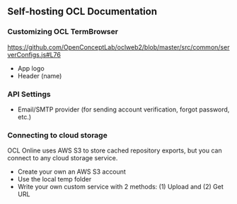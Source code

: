 ## Self-hosting OCL Documentation

### Customizing OCL TermBrowser
https://github.com/OpenConceptLab/oclweb2/blob/master/src/common/serverConfigs.js#L76
- App logo
- Header (name)

### API Settings
- Email/SMTP provider (for sending account verification, forgot password, etc.)

### Connecting to cloud storage
OCL Online uses AWS S3 to store cached repository exports, but you can connect to any cloud storage service.
- Create your own an AWS S3 account
- Use the local temp folder
- Write your own custom service with 2 methods: (1) Upload and (2) Get URL
